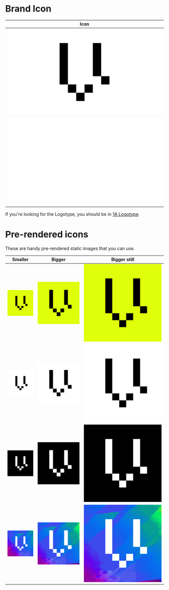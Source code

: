 # Brand Icon
| Icon|
| --- |
|![Black](./Vega_Brand_Icon_Black.png)|
|![White](./Vega_Brand_Icon_White.png)|

If you're looking for the Logotype, you should be in [1A Logotype](../1A-Logotype).    

# Pre-rendered icons
These are handy pre-rendered static images that you can use.

|Smaller|Bigger|Bigger still|
|:---:|:---:|:---:|
|![128](./Variations/y-icon-128px.png)|![270](./Variations/y-icon-270px.png)|![558](./Variations/y-icon-558px.png)
|![128](./Variations/bw-icon-128px.png)|![270](./Variations/bw-icon-270px.png)|![558](./Variations/bw-icon-558px.png)
|![128](./Variations/wb-icon-128px.png)|![270](./Variations/wb-icon-270px.png)|![558](./Variations/wb-icon-558px.png)
|![128](./Variations/u-icon-128px.png)|![270](./Variations/u-icon-270px.png)|![558](./Variations/u-icon-558px.png)